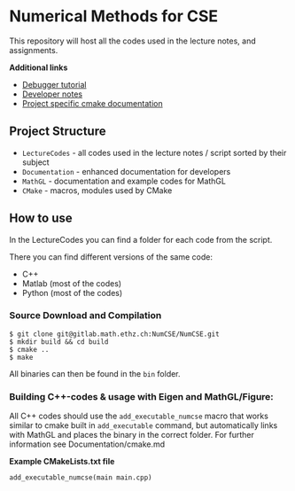 # Numerical Methods for CSE

This repository will host all the codes used in the lecture notes, and assignments.

**Additional links**

- [Debugger tutorial](https://gitlab.math.ethz.ch/tille/debugging-cpp-code-with-lldb)
- [Developer notes](Documentation/developer_notes.md)
- [Project specific cmake documentation](Documentation/cmake.md)

## Project Structure

- `LectureCodes` - all codes used in the lecture notes / script sorted by their subject
- `Documentation` - enhanced documentation for developers
- `MathGL` - documentation and example codes for MathGL
- `CMake` - macros, modules used by CMake

## How to use

In the LectureCodes you can find a folder for each code from the script.

There you can find different versions of the same code:

- C++
- Matlab (most of the codes)
- Python (most of the codes)

### Source Download and Compilation

	$ git clone git@gitlab.math.ethz.ch:NumCSE/NumCSE.git
	$ mkdir build && cd build
	$ cmake ..
	$ make

All binaries can then be found in the `bin` folder.

### Building C++-codes & usage with Eigen and MathGL/Figure:

All C++ codes should use the `add_executable_numcse` macro 
that works similar to cmake built in `add_executable` command, but 
automatically links with MathGL and places the binary in the correct folder.
For further information see Documentation/cmake.md

**Example CMakeLists.txt file**

```
add_executable_numcse(main main.cpp)
```